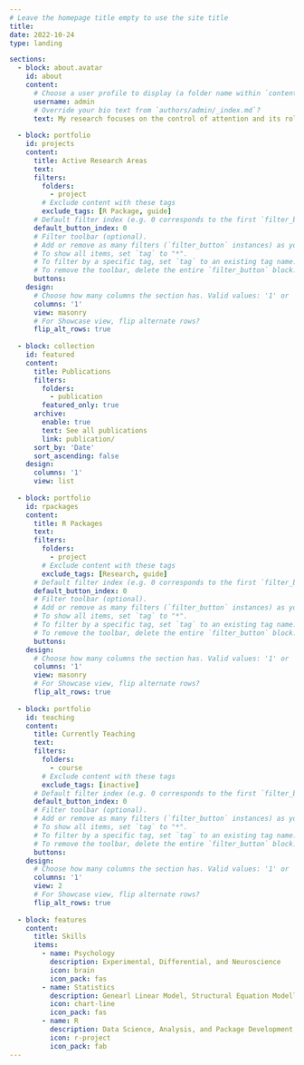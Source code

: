 ```yaml
---
# Leave the homepage title empty to use the site title
title:
date: 2022-10-24
type: landing

sections:
  - block: about.avatar
    id: about
    content:
      # Choose a user profile to display (a folder name within `content/authors/`)
      username: admin
      # Override your bio text from `authors/admin/_index.md`?
      text: My research focuses on the control of attention and its role in mind and life. <br><br>Read more about me [here](/jasontsukahara)
  
  - block: portfolio
    id: projects
    content:
      title: Active Research Areas
      text: 
      filters:
        folders:
          - project
        # Exclude content with these tags
        exclude_tags: [R Package, guide]
      # Default filter index (e.g. 0 corresponds to the first `filter_button` instance below).
      default_button_index: 0
      # Filter toolbar (optional).
      # Add or remove as many filters (`filter_button` instances) as you like.
      # To show all items, set `tag` to "*".
      # To filter by a specific tag, set `tag` to an existing tag name.
      # To remove the toolbar, delete the entire `filter_button` block.
      buttons:
    design:
      # Choose how many columns the section has. Valid values: '1' or '2'.
      columns: '1'
      view: masonry
      # For Showcase view, flip alternate rows?
      flip_alt_rows: true
      
  - block: collection
    id: featured
    content:
      title: Publications
      filters:
        folders:
          - publication
        featured_only: true
      archive:
        enable: true
        text: See all publications
        link: publication/
      sort_by: 'Date'
      sort_ascending: false
    design:
      columns: '1'
      view: list
          
  - block: portfolio
    id: rpackages
    content:
      title: R Packages
      text: 
      filters:
        folders:
          - project
        # Exclude content with these tags
        exclude_tags: [Research, guide]
      # Default filter index (e.g. 0 corresponds to the first `filter_button` instance below).
      default_button_index: 0
      # Filter toolbar (optional).
      # Add or remove as many filters (`filter_button` instances) as you like.
      # To show all items, set `tag` to "*".
      # To filter by a specific tag, set `tag` to an existing tag name.
      # To remove the toolbar, delete the entire `filter_button` block.
      buttons:
    design:
      # Choose how many columns the section has. Valid values: '1' or '2'.
      columns: '1'
      view: masonry
      # For Showcase view, flip alternate rows?
      flip_alt_rows: true
      
  - block: portfolio
    id: teaching
    content:
      title: Currently Teaching
      text: 
      filters:
        folders:
          - course
        # Exclude content with these tags
        exclude_tags: [inactive]
      # Default filter index (e.g. 0 corresponds to the first `filter_button` instance below).
      default_button_index: 0
      # Filter toolbar (optional).
      # Add or remove as many filters (`filter_button` instances) as you like.
      # To show all items, set `tag` to "*".
      # To filter by a specific tag, set `tag` to an existing tag name.
      # To remove the toolbar, delete the entire `filter_button` block.
      buttons:
    design:
      # Choose how many columns the section has. Valid values: '1' or '2'.
      columns: '1'
      view: 2
      # For Showcase view, flip alternate rows?
      flip_alt_rows: true
      
  - block: features
    content:
      title: Skills
      items:
        - name: Psychology
          description: Experimental, Differential, and Neuroscience
          icon: brain
          icon_pack: fas
        - name: Statistics
          description: Genearl Linear Model, Structural Equation Modelling, and more
          icon: chart-line
          icon_pack: fas
        - name: R
          description: Data Science, Analysis, and Package Development
          icon: r-project
          icon_pack: fab
---
```

